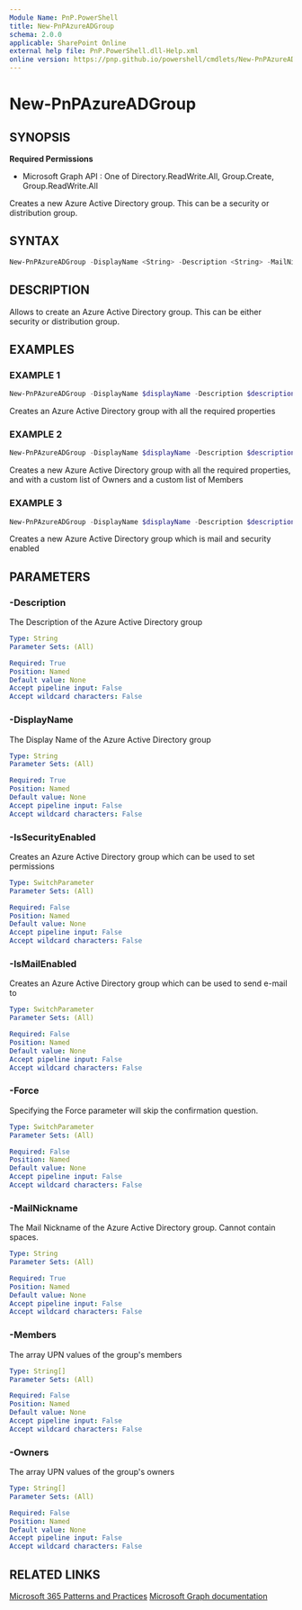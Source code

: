 ```yaml
---
Module Name: PnP.PowerShell
title: New-PnPAzureADGroup
schema: 2.0.0
applicable: SharePoint Online
external help file: PnP.PowerShell.dll-Help.xml
online version: https://pnp.github.io/powershell/cmdlets/New-PnPAzureADGroup.html
---
```

 
# New-PnPAzureADGroup

## SYNOPSIS

**Required Permissions**

  * Microsoft Graph API : One of Directory.ReadWrite.All, Group.Create, Group.ReadWrite.All

Creates a new Azure Active Directory group. This can be a security or distribution group.

## SYNTAX

```powershell
New-PnPAzureADGroup -DisplayName <String> -Description <String> -MailNickname <String> [-Owners <String[]>] [-Members <String[]>] [-IsSecurityEnabled <SwitchParameter>] [-IsMailEnabled <SwitchParameter>] [-Force] 
```

## DESCRIPTION

Allows to create an Azure Active Directory group. This can be either security or distribution group.

## EXAMPLES

### EXAMPLE 1
```powershell
New-PnPAzureADGroup -DisplayName $displayName -Description $description -MailNickname $nickname
```

Creates an Azure Active Directory group with all the required properties

### EXAMPLE 2
```powershell
New-PnPAzureADGroup -DisplayName $displayName -Description $description -MailNickname $nickname -Owners $arrayOfOwners -Members $arrayOfMembers
```

Creates a new Azure Active Directory group with all the required properties, and with a custom list of Owners and a custom list of Members

### EXAMPLE 3
```powershell
New-PnPAzureADGroup -DisplayName $displayName -Description $description -MailNickname $nickname -IsSecurityEnabled -IsMailEnabled
```

Creates a new Azure Active Directory group which is mail and security enabled

## PARAMETERS

### -Description
The Description of the Azure Active Directory group

```yaml
Type: String
Parameter Sets: (All)

Required: True
Position: Named
Default value: None
Accept pipeline input: False
Accept wildcard characters: False
```

### -DisplayName
The Display Name of the Azure Active Directory group

```yaml
Type: String
Parameter Sets: (All)

Required: True
Position: Named
Default value: None
Accept pipeline input: False
Accept wildcard characters: False
```

### -IsSecurityEnabled
Creates an Azure Active Directory group which can be used to set permissions

```yaml
Type: SwitchParameter
Parameter Sets: (All)

Required: False
Position: Named
Default value: None
Accept pipeline input: False
Accept wildcard characters: False
```

### -IsMailEnabled
Creates an Azure Active Directory group which can be used to send e-mail to

```yaml
Type: SwitchParameter
Parameter Sets: (All)

Required: False
Position: Named
Default value: None
Accept pipeline input: False
Accept wildcard characters: False
```

### -Force
Specifying the Force parameter will skip the confirmation question.

```yaml
Type: SwitchParameter
Parameter Sets: (All)

Required: False
Position: Named
Default value: None
Accept pipeline input: False
Accept wildcard characters: False
```

### -MailNickname
The Mail Nickname of the Azure Active Directory group. Cannot contain spaces.

```yaml
Type: String
Parameter Sets: (All)

Required: True
Position: Named
Default value: None
Accept pipeline input: False
Accept wildcard characters: False
```

### -Members
The array UPN values of the group's members

```yaml
Type: String[]
Parameter Sets: (All)

Required: False
Position: Named
Default value: None
Accept pipeline input: False
Accept wildcard characters: False
```

### -Owners
The array UPN values of the group's owners

```yaml
Type: String[]
Parameter Sets: (All)

Required: False
Position: Named
Default value: None
Accept pipeline input: False
Accept wildcard characters: False
```

## RELATED LINKS

[Microsoft 365 Patterns and Practices](https://aka.ms/m365pnp)
[Microsoft Graph documentation](https://learn.microsoft.com/graph/api/group-post-groups)